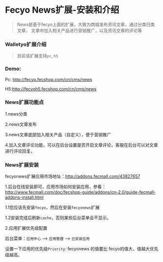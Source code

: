 Fecyo News扩展-安装和介绍
================

> News是基于fecyo上面的扩展，大致为商城发布资讯文章，通过分类归类文章，
文章中加入相关产品进行营销推广，以及资讯文章的评论等



### Walletyo扩展介绍

> 目前该扩展支持`pc`, `h5`


### Demo:

Pc: http://fecyo.fecshop.com/cn/cms/news

H5:http://fecyoh5.fecshop.com/cn/cms/news

### News扩展功能点

1.news分类

2.news文章发布

3.news文章底部加入相关产品（自定义），便于营销推广

4.加入文章评论功能，可以在后台设置是否开启文章评论，客服在后台可以对文章进行评论回复。


### News扩展安装


fecyonews扩展应用市场地址：http://addons.fecmall.com/43827657


1.后台在线安装即可，应用市场如何安装应用，参看：http://www.fecmall.com/doc/fecshop-guide/addons/cn-2.0/guide-fecmall-addons-install.html

1.1您应该先安装`fecyo`，然后在安装`fecyonews`扩展

1.2安装完成后刷新`cache`，否则某些后台菜单会不显示。

2.应用扩展优先级配置


后台菜单：`应用中心` --> `应用管理` -->  `已安装应用`

设置一下应用的优先级`Priority`: fecyonews 的值要比 fecyo的值大，值越大优先级越高。










